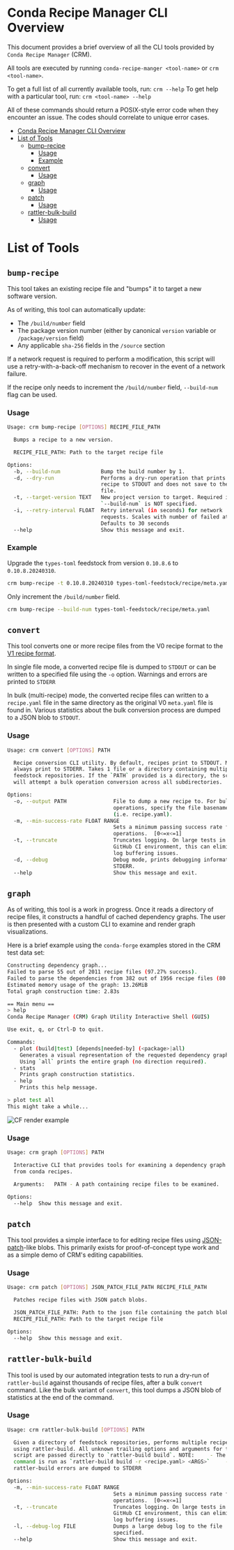 # Conda Recipe Manager CLI Overview

This document provides a brief overview of all the CLI tools provided by `Conda Recipe Manager` (CRM).

All tools are executed by running `conda-recipe-manger <tool-name>` or `crm <tool-name>`.

To get a full list of all currently available tools, run: `crm --help`
To get help with a particular tool, run: `crm <tool-name> --help`

All of these commands should return a POSIX-style error code when they encounter an issue. The codes should correlate
to unique error cases.

<!-- TOC -->

- [Conda Recipe Manager CLI Overview](#conda-recipe-manager-cli-overview)
- [List of Tools](#list-of-tools)
    - [bump-recipe](#bump-recipe)
        - [Usage](#usage)
        - [Example](#example)
    - [convert](#convert)
        - [Usage](#usage)
    - [graph](#graph)
        - [Usage](#usage)
    - [patch](#patch)
        - [Usage](#usage)
    - [rattler-bulk-build](#rattler-bulk-build)
        - [Usage](#usage)

<!-- /TOC -->

# List of Tools

## `bump-recipe`
This tool takes an existing recipe file and "bumps" it to target a new software version.

As of writing, this tool can automatically update:
- The `/build/number` field
- The package version number (either by canonical `version` variable or `/package/version` field)
- Any applicable `sha-256` fields in the `/source` section

If a network request is required to perform a modification, this script will use a retry-with-a-back-off mechanism to
recover in the event of a network failure.

If the recipe only needs to increment the `/build/number` field, `--build-num` flag can be used.

### Usage
```sh
Usage: crm bump-recipe [OPTIONS] RECIPE_FILE_PATH

  Bumps a recipe to a new version.

  RECIPE_FILE_PATH: Path to the target recipe file

Options:
  -b, --build-num             Bump the build number by 1.
  -d, --dry-run               Performs a dry-run operation that prints the
                              recipe to STDOUT and does not save to the recipe
                              file.
  -t, --target-version TEXT   New project version to target. Required if
                              `--build-num` is NOT specified.
  -i, --retry-interval FLOAT  Retry interval (in seconds) for network
                              requests. Scales with number of failed attempts.
                              Defaults to 30 seconds
  --help                      Show this message and exit.
```

### Example
Upgrade the `types-toml` feedstock from version `0.10.8.6` to `0.10.8.20240310`.
```sh
crm bump-recipe -t 0.10.8.20240310 types-toml-feedstock/recipe/meta.yaml
```
Only increment the `/build/number` field.
```sh
crm bump-recipe --build-num types-toml-feedstock/recipe/meta.yaml
```

## `convert`
This tool converts one or more recipe files from the V0 recipe format to the
[V1 recipe format](https://github.com/conda/ceps/blob/main/cep-0014.md).

In single file mode, a converted recipe file is dumped to `STDOUT` or can be written to a specified file using the `-o`
option. Warnings and errors are printed to `STDERR`

In bulk (multi-recipe) mode, the converted recipe files can written to a `recipe.yaml` file in the same directory as
the original V0 `meta.yaml` file is found in. Various statistics about the bulk conversion process are dumped to a
JSON blob to `STDOUT`.

### Usage
```sh
Usage: crm convert [OPTIONS] PATH

  Recipe conversion CLI utility. By default, recipes print to STDOUT. Messages
  always print to STDERR. Takes 1 file or a directory containing multiple
  feedstock repositories. If the `PATH` provided is a directory, the script
  will attempt a bulk operation conversion across all subdirectories.

Options:
  -o, --output PATH               File to dump a new recipe to. For bulk
                                  operations, specify the file basename only
                                  (i.e. recipe.yaml).
  -m, --min-success-rate FLOAT RANGE
                                  Sets a minimum passing success rate for bulk
                                  operations.  [0<=x<=1]
  -t, --truncate                  Truncates logging. On large tests in a
                                  GitHub CI environment, this can eliminate
                                  log buffering issues.
  -d, --debug                     Debug mode, prints debugging information to
                                  STDERR.
  --help                          Show this message and exit.
```

## `graph`
As of writing, this tool is a work in progress. Once it reads a directory of recipe files, it constructs a handful of
cached dependency graphs. The user is then presented with a custom CLI to examine and render graph visualizations.

Here is a brief example using the `conda-forge` examples stored in the CRM test data set:
```sh
Constructing dependency graph...
Failed to parse 55 out of 2011 recipe files (97.27% success).
Failed to parse the dependencies from 382 out of 1956 recipe files (80.47% success).
Estimated memory usage of the graph: 13.26MiB
Total graph construction time: 2.83s

== Main menu ==
> help
Conda Recipe Manager (CRM) Graph Utility Interactive Shell (GUIS)

Use exit, q, or Ctrl-D to quit.

Commands:
  - plot (build|test) [depends|needed-by] (<package>|all)
    Generates a visual representation of the requested dependency graph.
    Using `all` prints the entire graph (no direction required).
  - stats
    Prints graph construction statistics.
  - help
    Prints this help message.

> plot test all
This might take a while...
```
![CF render example](../../media/img/cf_plot_test_all_example.png)

### Usage
```sh
Usage: crm graph [OPTIONS] PATH

  Interactive CLI that provides tools for examining a dependency graph created
  from conda recipes.

  Arguments:   PATH - A path containing recipe files to be examined.

Options:
  --help  Show this message and exit.
```

## `patch`
This tool provides a simple interface to for editing recipe files using
[JSON-patch](https://datatracker.ietf.org/doc/html/rfc6902)-like blobs. This primarily exists for proof-of-concept type
work and as a simple demo of CRM's editing capabilities.

### Usage
```sh
Usage: crm patch [OPTIONS] JSON_PATCH_FILE_PATH RECIPE_FILE_PATH

  Patches recipe files with JSON patch blobs.

  JSON_PATCH_FILE_PATH: Path to the json file containing the patch blobs
  RECIPE_FILE_PATH: Path to the target recipe file

Options:
  --help  Show this message and exit.
```

## `rattler-bulk-build`
This tool is used by our automated integration tests to run a dry-run of `rattler-build` against thousands of recipe
files, after a bulk `convert` command. Like the bulk variant of `convert`, this tool dumps a JSON blob of statistics
at the end of the command.

### Usage
```sh
Usage: crm rattler-bulk-build [OPTIONS] PATH

  Given a directory of feedstock repositories, performs multiple recipe builds
  using rattler-build. All unknown trailing options and arguments for this
  script are passed directly to `rattler-build build`. NOTE:     - The build
  command is run as `rattler-build build -r <recipe.yaml> <ARGS>`     -
  rattler-build errors are dumped to STDERR

Options:
  -m, --min-success-rate FLOAT RANGE
                                  Sets a minimum passing success rate for bulk
                                  operations.  [0<=x<=1]
  -t, --truncate                  Truncates logging. On large tests in a
                                  GitHub CI environment, this can eliminate
                                  log buffering issues.
  -l, --debug-log FILE            Dumps a large debug log to the file
                                  specified.
  --help                          Show this message and exit.
```
